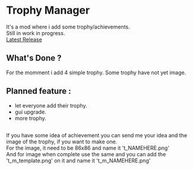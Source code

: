 # Trophy Manager
 It's a mod where i add some trophy/achievements.  
 Still in work in progress.  
 [Latest Release](https://github.com/Gorzon38/Broforce-Mods/releases/tag/TrophyManager)

## What's Done ?
 For the momment i add 4 simple trophy. Some trophy have not yet image.

## Planned feature :
* let everyone add their trophy.
* gui upgrade.
* more trophy.

##
 If you have some idea of achievement you can send me your idea and the image of the trophy, if you want to make one.  
 For the image, it need to be 86x86 and name it 't_NAMEHERE.png'  
 And for image when complete use the same and you can add the 't_m_template.png' on it and name it 't_m_NAMEHERE.png'